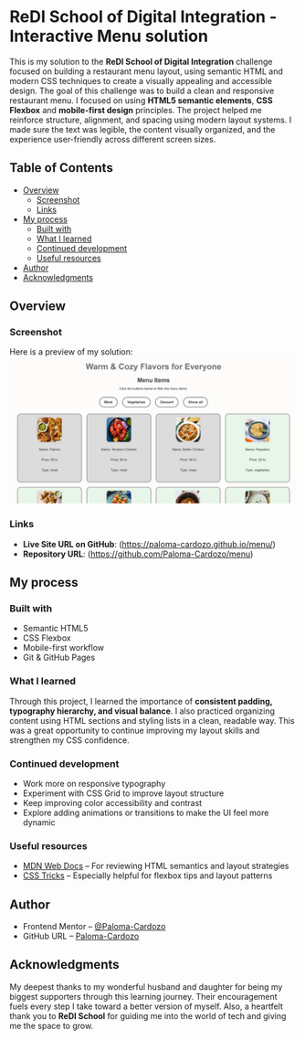 # ReDI School of Digital Integration - Interactive Menu solution

This is my solution to the **ReDI School of Digital Integration** challenge focused on building a restaurant menu layout, using semantic HTML and modern CSS techniques to create a visually appealing and accessible design.
The goal of this challenge was to build a clean and responsive restaurant menu. I focused on using **HTML5 semantic elements**, **CSS Flexbox** and **mobile-first design** principles. 
The project helped me reinforce structure, alignment, and spacing using modern layout systems. I made sure the text was legible, the content visually organized, and the experience user-friendly across different screen sizes.

## Table of Contents

- [Overview](#overview)  
  - [Screenshot](#screenshot)  
  - [Links](#links)  
- [My process](#my-process)  
  - [Built with](#built-with)  
  - [What I learned](#what-i-learned)  
  - [Continued development](#continued-development)  
  - [Useful resources](#useful-resources)  
- [Author](#author)  
- [Acknowledgments](#acknowledgments)

## Overview

### Screenshot

Here is a preview of my solution: ![](./ScreenshotMenu.png)

### Links

- **Live Site URL on GitHub**: (https://paloma-cardozo.github.io/menu/)
- **Repository URL**: (https://github.com/Paloma-Cardozo/menu)

## My process

### Built with

- Semantic HTML5  
- CSS Flexbox  
- Mobile-first workflow  
- Git & GitHub Pages

### What I learned

Through this project, I learned the importance of **consistent padding, typography hierarchy, and visual balance**. 
I also practiced organizing content using HTML sections and styling lists in a clean, readable way. This was a great opportunity to continue improving my layout skills and strengthen my CSS confidence.

### Continued development

- Work more on responsive typography  
- Experiment with CSS Grid to improve layout structure  
- Keep improving color accessibility and contrast  
- Explore adding animations or transitions to make the UI feel more dynamic

### Useful resources

- [MDN Web Docs](https://developer.mozilla.org) – For reviewing HTML semantics and layout strategies  
- [CSS Tricks](https://css-tricks.com) – Especially helpful for flexbox tips and layout patterns  

## Author

- Frontend Mentor – [@Paloma-Cardozo](https://www.frontendmentor.io/profile/Paloma-Cardozo)
- GitHub URL – [Paloma-Cardozo](https://github.com/Paloma-Cardozo)

## Acknowledgments

My deepest thanks to my wonderful husband and daughter for being my biggest supporters through this learning journey. 
Their encouragement fuels every step I take toward a better version of myself. Also, a heartfelt thank you to **ReDI School** for guiding me into the world of tech and giving me the space to grow. 
